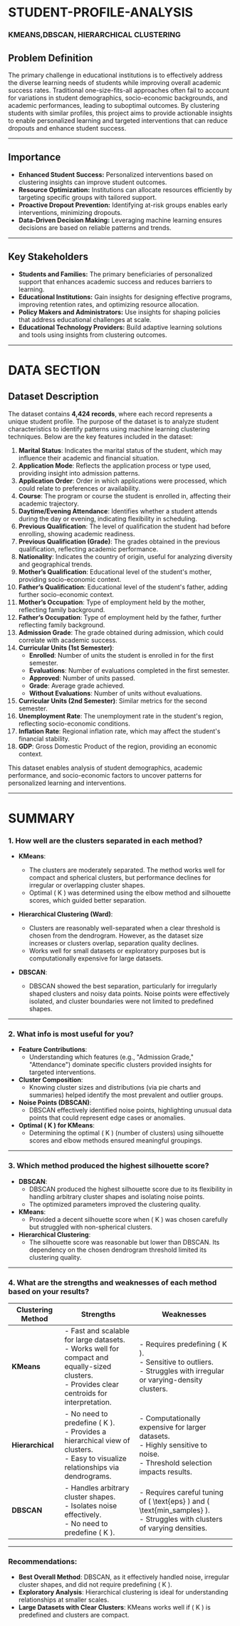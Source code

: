 # STUDENT-PROFILE-ANALYSIS
### **KMEANS,DBSCAN, HIERARCHICAL CLUSTERING**

## **Problem Definition**
The primary challenge in educational institutions is to effectively address the diverse learning needs of students while improving overall academic success rates. Traditional one-size-fits-all approaches often fail to account for variations in student demographics, socio-economic backgrounds, and academic performances, leading to suboptimal outcomes. By clustering students with similar profiles, this project aims to provide actionable insights to enable personalized learning and targeted interventions that can reduce dropouts and enhance student success.


---
## **Importance**

- **Enhanced Student Success:** Personalized interventions based on clustering insights can improve student outcomes.
- **Resource Optimization:** Institutions can allocate resources efficiently by targeting specific groups with tailored support.
- **Proactive Dropout Prevention:** Identifying at-risk groups enables early interventions, minimizing dropouts.
- **Data-Driven Decision Making:** Leveraging machine learning ensures decisions are based on reliable patterns and trends.


---

## **Key Stakeholders**
- **Students and Families:** The primary beneficiaries of personalized support that enhances academic success and reduces barriers to learning.
- **Educational Institutions:** Gain insights for designing effective programs, improving retention rates, and optimizing resource allocation.
- **Policy Makers and Administrators:** Use insights for shaping policies that address educational challenges at scale.
- **Educational Technology Providers:** Build adaptive learning solutions and tools using insights from clustering outcomes.



---

# **DATA SECTION**

## **Dataset Description**
The dataset contains **4,424 records**, where each record represents a unique student profile. The purpose of the dataset is to analyze student characteristics to identify patterns using machine learning clustering techniques. Below are the key features included in the dataset:

1. **Marital Status**: Indicates the marital status of the student, which may influence their academic and financial situation.
2. **Application Mode**: Reflects the application process or type used, providing insight into admission patterns.
3. **Application Order**: Order in which applications were processed, which could relate to preferences or availability.
4. **Course**: The program or course the student is enrolled in, affecting their academic trajectory.
5. **Daytime/Evening Attendance**: Identifies whether a student attends during the day or evening, indicating flexibility in scheduling.
6. **Previous Qualification**: The level of qualification the student had before enrolling, showing academic readiness.
7. **Previous Qualification (Grade)**: The grades obtained in the previous qualification, reflecting academic performance.
8. **Nationality**: Indicates the country of origin, useful for analyzing diversity and geographical trends.
9. **Mother’s Qualification**: Educational level of the student's mother, providing socio-economic context.
10. **Father’s Qualification**: Educational level of the student's father, adding further socio-economic context.
11. **Mother’s Occupation**: Type of employment held by the mother, reflecting family background.
12. **Father’s Occupation**: Type of employment held by the father, further reflecting family background.
13. **Admission Grade**: The grade obtained during admission, which could correlate with academic success.
14. **Curricular Units (1st Semester)**:
    - **Enrolled**: Number of units the student is enrolled in for the first semester.
    - **Evaluations**: Number of evaluations completed in the first semester.
    - **Approved**: Number of units passed.
    - **Grade**: Average grade achieved.
    - **Without Evaluations**: Number of units without evaluations.
15. **Curricular Units (2nd Semester)**: Similar metrics for the second semester.
16. **Unemployment Rate**: The unemployment rate in the student's region, reflecting socio-economic conditions.
17. **Inflation Rate**: Regional inflation rate, which may affect the student's financial stability.
18. **GDP**: Gross Domestic Product of the region, providing an economic context.

This dataset enables analysis of student demographics, academic performance, and socio-economic factors to uncover patterns for personalized learning and interventions.

---

# **SUMMARY**

### **1. How well are the clusters separated in each method?**
- **KMeans**:
  - The clusters are moderately separated. The method works well for compact and spherical clusters, but performance declines for irregular or overlapping cluster shapes.
  - Optimal \( K \) was determined using the elbow method and silhouette scores, which guided better separation.

- **Hierarchical Clustering (Ward)**:
  - Clusters are reasonably well-separated when a clear threshold is chosen from the dendrogram. However, as the dataset size increases or clusters overlap, separation quality declines.
  - Works well for small datasets or exploratory purposes but is computationally expensive for large datasets.

- **DBSCAN**:
  - DBSCAN showed the best separation, particularly for irregularly shaped clusters and noisy data points. Noise points were effectively isolated, and cluster boundaries were not limited to predefined shapes.

---
### **2. What info is most useful for you?**
- **Feature Contributions**:
  - Understanding which features (e.g., "Admission Grade," "Attendance") dominate specific clusters provided insights for targeted interventions.
- **Cluster Composition**:
  - Knowing cluster sizes and distributions (via pie charts and summaries) helped identify the most prevalent and outlier groups.
- **Noise Points (DBSCAN)**:
  - DBSCAN effectively identified noise points, highlighting unusual data points that could represent edge cases or anomalies.
- **Optimal \( K \) for KMeans**:
  - Determining the optimal \( K \) (number of clusters) using silhouette scores and elbow methods ensured meaningful groupings.

 ---
 ### **3. Which method produced the highest silhouette score?**
- **DBSCAN**:
  - DBSCAN produced the highest silhouette score due to its flexibility in handling arbitrary cluster shapes and isolating noise points.
  - The optimized parameters improved the clustering quality.
- **KMeans**:
  - Provided a decent silhouette score when \( K \) was chosen carefully but struggled with non-spherical clusters.
- **Hierarchical Clustering**:
  - The silhouette score was reasonable but lower than DBSCAN. Its dependency on the chosen dendrogram threshold limited its clustering quality.

---
### **4. What are the strengths and weaknesses of each method based on your results?**

| **Clustering Method** | **Strengths**                                                                                   | **Weaknesses**                                                                                   |
|------------------------|-----------------------------------------------------------------------------------------------|--------------------------------------------------------------------------------------------------|
| **KMeans**             | - Fast and scalable for large datasets.<br>- Works well for compact and equally-sized clusters.<br>- Provides clear centroids for interpretation. | - Requires predefining \( K \).<br>- Sensitive to outliers.<br>- Struggles with irregular or varying-density clusters. |
| **Hierarchical**       | - No need to predefine \( K \).<br>- Provides a hierarchical view of clusters.<br>- Easy to visualize relationships via dendrograms. | - Computationally expensive for larger datasets.<br>- Highly sensitive to noise.<br>- Threshold selection impacts results. |
| **DBSCAN**             | - Handles arbitrary cluster shapes.<br>- Isolates noise effectively.<br>- No need to predefine \( K \).         | - Requires careful tuning of \( \text{eps} \) and \( \text{min\_samples} \).<br>- Struggles with clusters of varying densities. |

---
### **Recommendations**:
- **Best Overall Method**: DBSCAN, as it effectively handled noise, irregular cluster shapes, and did not require predefining \( K \).
- **Exploratory Analysis**: Hierarchical clustering is ideal for understanding relationships at smaller scales.
- **Large Datasets with Clear Clusters**: KMeans works well if \( K \) is predefined and clusters are compact.




